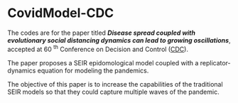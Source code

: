 # CovidModel-CDC



The codes are for the paper titled ***Disease spread coupled with evolutionary social distancing dynamics can lead to growing oscillations***, accepted at 60 <sup>th</sup> Conference on Decision and Control ([CDC](https://2021.ieeecdc.org/)).



The paper proposes a SEIR epidomological model coupled with a replicator-dynamics equation for modeling the pandemics.

The objective of this paper is to increase the capabilities of the traditional SEIR models so that they could capture multiple waves of the pandemic.



